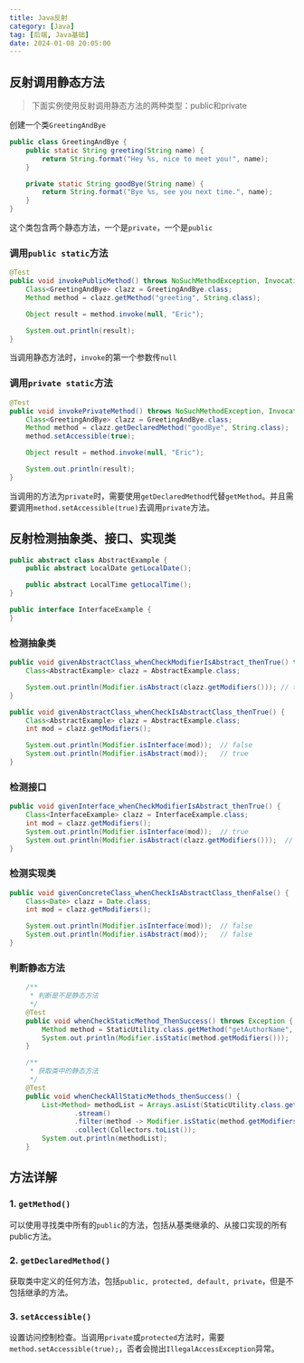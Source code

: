 ```yaml
---
title: Java反射
category: [Java]
tag: [后端, Java基础]
date: 2024-01-08 20:05:00
---
```


## 反射调用静态方法

> 下面实例使用反射调用静态方法的两种类型：public和private

创建一个类`GreetingAndBye`

```java
public class GreetingAndBye {
    public static String greeting(String name) {
        return String.format("Hey %s, nice to meet you!", name);
    }

    private static String goodBye(String name) {
        return String.format("Bye %s, see you next time.", name);
    }
}
```

这个类包含两个静态方法，一个是`private`，一个是`public`

### 调用`public static`方法

```java
@Test
public void invokePublicMethod() throws NoSuchMethodException, InvocationTargetException, IllegalAccessException {
    Class<GreetingAndBye> clazz = GreetingAndBye.class;
    Method method = clazz.getMethod("greeting", String.class);

    Object result = method.invoke(null, "Eric");

    System.out.println(result);
}
```

当调用静态方法时，`invoke`的第一个参数传`null`

### 调用`private static`方法

```java
@Test
public void invokePrivateMethod() throws NoSuchMethodException, InvocationTargetException, IllegalAccessException {
    Class<GreetingAndBye> clazz = GreetingAndBye.class;
    Method method = clazz.getDeclaredMethod("goodBye", String.class);
    method.setAccessible(true);

    Object result = method.invoke(null, "Eric");

    System.out.println(result);
}
```

当调用的方法为`private`时，需要使用`getDeclaredMethod`代替`getMethod`。并且需要调用`method.setAccessible(true)`去调用`private`方法。

## 反射检测抽象类、接口、实现类

```java
public abstract class AbstractExample {
    public abstract LocalDate getLocalDate();

    public abstract LocalTime getLocalTime();
}
```

```java
public interface InterfaceExample {
}
```

### 检测抽象类

```java
public void givenAbstractClass_whenCheckModifierIsAbstract_thenTrue() throws Exception {
    Class<AbstractExample> clazz = AbstractExample.class;

    System.out.println(Modifier.isAbstract(clazz.getModifiers())); // true
}

public void givenAbstractClass_whenCheckIsAbstractClass_thenTrue() {
    Class<AbstractExample> clazz = AbstractExample.class;
    int mod = clazz.getModifiers();

    System.out.println(Modifier.isInterface(mod));  // false
    System.out.println(Modifier.isAbstract(mod));   // true
}
```

### 检测接口

```java
public void givenInterface_whenCheckModifierIsAbstract_thenTrue() {
    Class<InterfaceExample> clazz = InterfaceExample.class;
    int mod = clazz.getModifiers();
    System.out.println(Modifier.isInterface(mod));  // true
    System.out.println(Modifier.isAbstract(clazz.getModifiers()));  // true 注意该方法检测接口也是抽象类
}
```

### 检测实现类

```java
public void givenConcreteClass_whenCheckIsAbstractClass_thenFalse() {
    Class<Date> clazz = Date.class;
    int mod = clazz.getModifiers();

    System.out.println(Modifier.isInterface(mod));  // false
    System.out.println(Modifier.isAbstract(mod));   // false
}
```

### 判断静态方法

```java
    /**
     * 判断是不是静态方法
     */
    @Test
    public void whenCheckStaticMethod_ThenSuccess() throws Exception {
        Method method = StaticUtility.class.getMethod("getAuthorName", null);
        System.out.println(Modifier.isStatic(method.getModifiers()));   // true
    }

    /**
     * 获取类中的静态方法
     */
    @Test
    public void whenCheckAllStaticMethods_thenSuccess() {
        List<Method> methodList = Arrays.asList(StaticUtility.class.getMethods())
                .stream()
                .filter(method -> Modifier.isStatic(method.getModifiers()))
                .collect(Collectors.toList());
        System.out.println(methodList);
    }
```



## 方法详解

### 1. `getMethod()`

可以使用寻找类中所有的`public`的方法，包括从基类继承的、从接口实现的所有public方法。

### 2. `getDeclaredMethod()`

获取类中定义的任何方法，包括`public, protected, default, private`，但是不包括继承的方法。

### 3. `setAccessible()`

设置访问控制检查。当调用`private`或`protected`方法时，需要`method.setAccessible(true);`，否者会抛出`IllegalAccessException`异常。